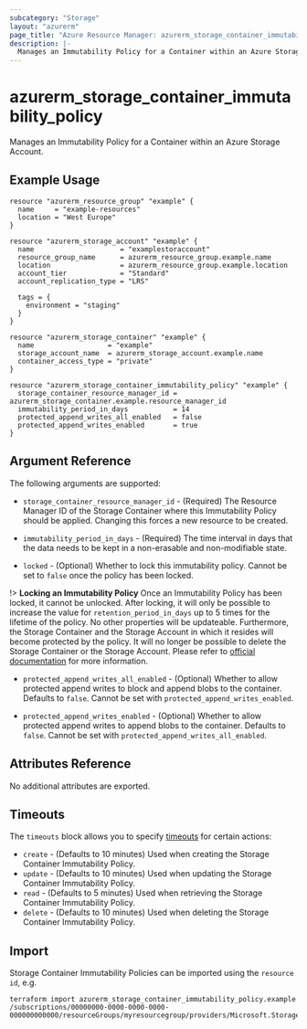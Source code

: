 ```yaml
---
subcategory: "Storage"
layout: "azurerm"
page_title: "Azure Resource Manager: azurerm_storage_container_immutability_policy"
description: |-
  Manages an Immutability Policy for a Container within an Azure Storage Account.
---
```


# azurerm_storage_container_immutability_policy

Manages an Immutability Policy for a Container within an Azure Storage Account.

## Example Usage

```hcl
resource "azurerm_resource_group" "example" {
  name     = "example-resources"
  location = "West Europe"
}

resource "azurerm_storage_account" "example" {
  name                     = "examplestoraccount"
  resource_group_name      = azurerm_resource_group.example.name
  location                 = azurerm_resource_group.example.location
  account_tier             = "Standard"
  account_replication_type = "LRS"

  tags = {
    environment = "staging"
  }
}

resource "azurerm_storage_container" "example" {
  name                  = "example"
  storage_account_name  = azurerm_storage_account.example.name
  container_access_type = "private"
}

resource "azurerm_storage_container_immutability_policy" "example" {
  storage_container_resource_manager_id = azurerm_storage_container.example.resource_manager_id
  immutability_period_in_days           = 14
  protected_append_writes_all_enabled   = false
  protected_append_writes_enabled       = true
}
```

## Argument Reference

The following arguments are supported:

* `storage_container_resource_manager_id` - (Required) The Resource Manager ID of the Storage Container where this Immutability Policy should be applied. Changing this forces a new resource to be created.

* `immutability_period_in_days` - (Required) The time interval in days that the data needs to be kept in a non-erasable and non-modifiable state.

* `locked` - (Optional) Whether to lock this immutability policy. Cannot be set to `false` once the policy has been locked.

!> **Locking an Immutability Policy** Once an Immutability Policy has been locked, it cannot be unlocked. After locking, it will only be possible to increase the value for `retention_period_in_days` up to 5 times for the lifetime of the policy. No other properties will be updateable. Furthermore, the Storage Container and the Storage Account in which it resides will become protected by the policy. It will no longer be possible to delete the Storage Container or the Storage Account. Please refer to [official documentation](https://learn.microsoft.com/en-us/azure/storage/blobs/immutable-policy-configure-container-scope?tabs=azure-portal#lock-a-time-based-retention-policy) for more information.

* `protected_append_writes_all_enabled` - (Optional) Whether to allow protected append writes to block and append blobs to the container. Defaults to `false`. Cannot be set with `protected_append_writes_enabled`.

* `protected_append_writes_enabled` - (Optional) Whether to allow protected append writes to append blobs to the container. Defaults to `false`. Cannot be set with `protected_append_writes_all_enabled`.

## Attributes Reference

No additional attributes are exported.

## Timeouts

The `timeouts` block allows you to specify [timeouts](https://www.terraform.io/language/resources/syntax#operation-timeouts) for certain actions:

* `create` - (Defaults to 10 minutes) Used when creating the Storage Container Immutability Policy.
* `update` - (Defaults to 10 minutes) Used when updating the Storage Container Immutability Policy.
* `read` - (Defaults to 5 minutes) Used when retrieving the Storage Container Immutability Policy.
* `delete` - (Defaults to 10 minutes) Used when deleting the Storage Container Immutability Policy.

## Import

Storage Container Immutability Policies can be imported using the `resource id`, e.g.

```shell
terraform import azurerm_storage_container_immutability_policy.example /subscriptions/00000000-0000-0000-0000-000000000000/resourceGroups/myresourcegroup/providers/Microsoft.Storage/storageAccounts/myaccount/blobServices/default/containers/mycontainer/immutabilityPolicies/default
```
